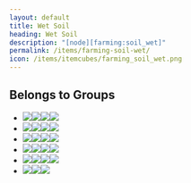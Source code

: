```yaml
---
layout: default
title: Wet Soil
heading: Wet Soil
description: "[node][farming:soil_wet]"
permalink: /items/farming-soil-wet/
icon: /items/itemcubes/farming_soil_wet.png
---
```



## Belongs to Groups

<ul class="list-items clearfix">
    <li><a href="{{site.baseurl}}/items/group-crumbly/"><span class="item-group" data-toggle="tooltip" title="Group Crumbly [group][crumbly]"><img src="{{site.baseurl}}/assets/img/items/itemcubes/default_sandstone.png"><img src="{{site.baseurl}}/assets/img/items/itemcubes/stairs_slab_sandstone.png"><img src="{{site.baseurl}}/assets/img/items/itemcubes/stairs_slab_sandstonebrick.png"><img src="{{site.baseurl}}/assets/img/items/itemcubes/stairs_stair_sandstone.png"></span></a></li>
    <li><a href="{{site.baseurl}}/items/group-field/"><span class="item-group" data-toggle="tooltip" title="Group Field [group][field]"><img src="{{site.baseurl}}/assets/img/items/itemcubes/farming_desert_sand_soil.png"><img src="{{site.baseurl}}/assets/img/items/itemcubes/farming_desert_sand_soil_wet.png"><img src="{{site.baseurl}}/assets/img/items/itemcubes/farming_soil.png"><img src="{{site.baseurl}}/assets/img/items/itemcubes/farming_soil_wet.png"></span></a></li>
    <li><a href="{{site.baseurl}}/items/group-grassland/"><span class="item-group" data-toggle="tooltip" title="Group Grassland [group][grassland]"><img src="{{site.baseurl}}/assets/img/items/itemcubes/farming_seed_cotton.png"><img src="{{site.baseurl}}/assets/img/items/itemcubes/farming_seed_wheat.png"><img src="{{site.baseurl}}/assets/img/items/itemcubes/farming_soil.png"><img src="{{site.baseurl}}/assets/img/items/itemcubes/farming_soil_wet.png"></span></a></li>
    <li><a href="{{site.baseurl}}/items/group-not-in-creative-inventory/"><span class="item-group" data-toggle="tooltip" title="Group Not In Creative Inventory [group][not_in_creative_inventory]"><img src="{{site.baseurl}}/assets/img/items/itemcubes/default_cloud.png"><img src="{{site.baseurl}}/assets/img/items/itemcubes/default_dirt_with_grass_footsteps.png"><img src="{{site.baseurl}}/assets/img/items/itemcubes/default_furnace_active.png"><img src="{{site.baseurl}}/assets/img/items/itemcubes/farming_desert_sand_soil.png"></span></a></li>
    <li><a href="{{site.baseurl}}/items/group-soil/"><span class="item-group" data-toggle="tooltip" title="Group Soil [group][soil]"><img src="{{site.baseurl}}/assets/img/items/itemcubes/default_dirt.png"><img src="{{site.baseurl}}/assets/img/items/itemcubes/default_dirt_with_grass.png"><img src="{{site.baseurl}}/assets/img/items/itemcubes/default_dirt_with_grass_footsteps.png"><img src="{{site.baseurl}}/assets/img/items/itemcubes/default_dirt_with_snow.png"></span></a></li>
    <li><a href="{{site.baseurl}}/items/group-wet/"><span class="item-group" data-toggle="tooltip" title="Group Wet [group][wet]"><img src="{{site.baseurl}}/assets/img/items/itemcubes/farming_desert_sand_soil_wet.png"><img src="{{site.baseurl}}/assets/img/items/itemcubes/farming_soil_wet.png"><img src="{{site.baseurl}}/assets/img/transparent.png"></span></a></li>
</ul>
